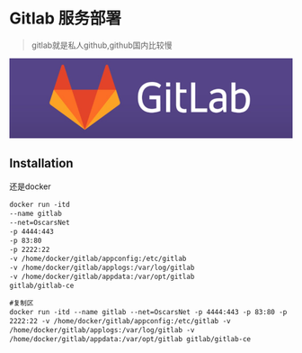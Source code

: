# Gitlab 服务部署

> gitlab就是私人github,github国内比较慢

![image-20210320180229292](Gitlab.assets/image-20210320180229292.png)

## Installation

还是docker

```shell
docker run -itd 
--name gitlab 
--net=OscarsNet
-p 4444:443 
-p 83:80 
-p 2222:22 
-v /home/docker/gitlab/appconfig:/etc/gitlab 
-v /home/docker/gitlab/applogs:/var/log/gitlab 
-v /home/docker/gitlab/appdata:/var/opt/gitlab 
gitlab/gitlab-ce
```

```shell
#复制区
docker run -itd --name gitlab --net=OscarsNet -p 4444:443 -p 83:80 -p 2222:22 -v /home/docker/gitlab/appconfig:/etc/gitlab -v /home/docker/gitlab/applogs:/var/log/gitlab -v /home/docker/gitlab/appdata:/var/opt/gitlab gitlab/gitlab-ce
```



